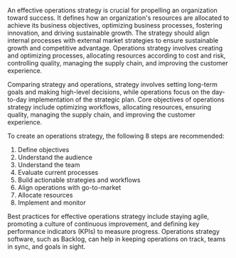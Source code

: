 An effective operations strategy is crucial for propelling an organization toward success. It defines how an organization's resources are allocated to achieve its business objectives, optimizing business processes, fostering innovation, and driving sustainable growth. The strategy should align internal processes with external market strategies to ensure sustainable growth and competitive advantage. Operations strategy involves creating and optimizing processes, allocating resources according to cost and risk, controlling quality, managing the supply chain, and improving the customer experience.

Comparing strategy and operations, strategy involves setting long-term goals and making high-level decisions, while operations focus on the day-to-day implementation of the strategic plan. Core objectives of operations strategy include optimizing workflows, allocating resources, ensuring quality, managing the supply chain, and improving the customer experience.

To create an operations strategy, the following 8 steps are recommended:
1. Define objectives
2. Understand the audience
3. Understand the team
4. Evaluate current processes
5. Build actionable strategies and workflows
6. Align operations with go-to-market
7. Allocate resources
8. Implement and monitor

Best practices for effective operations strategy include staying agile, promoting a culture of continuous improvement, and defining key performance indicators (KPIs) to measure progress. Operations strategy software, such as Backlog, can help in keeping operations on track, teams in sync, and goals in sight.